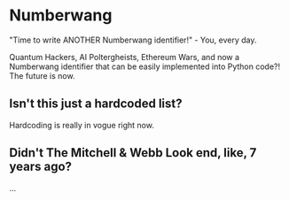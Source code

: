 # Numberwang

"Time to write ANOTHER Numberwang identifier!"   -   You, every day.
									
Quantum Hackers, AI Poltergheists, Ethereum Wars, and now a Numberwang identifier
that can be easily implemented into Python code?! The future is now.

## Isn't this just a hardcoded list?

Hardcoding is really in vogue right now.

## Didn't The Mitchell & Webb Look end, like, 7 years ago?

...
